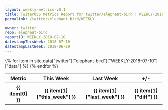 ```yaml
---
layout: weekly-metrics-v0.1
title: TwiterOSS Metrics Report for twitter/elephant-bird | WEEKLY-2018-07-10
permalink: /twitter/elephant-bird/WEEKLY

owner: twitter
repo: elephant-bird
reportID: WEEKLY-2018-07-10
datestampThisWeek: 2018-07-10
datestampLastWeek: 2018-06-29
---
```


<table style="width: 100%">
    <tr>
        <th>Metric</th>
        <th>This Week</th>
        <th>Last Week</th>
        <th>+/-</th>
    </tr>
    {% for item in site.data["twitter"]["elephant-bird"]["WEEKLY-2018-07-10"]["data"] %}
    <tr>
        <th>{{ item[0] }}</th>
        <th>{{ item[1]["this_week"] }}</th>
        <th>{{ item[1]["last_week"] }}</th>
        <th>{{ item[1]["diff"] }}</th>
    </tr>
    {% endfor %}
</table>

